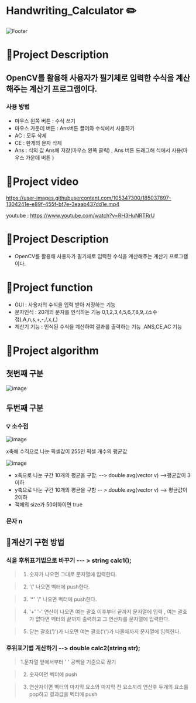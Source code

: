 # Handwriting_Calculator :pencil2:
![Footer](https://capsule-render.vercel.app/api?type=waving&color=auto&height=200&section=footer)

# :pushpin:Project Description
OpenCV를 활용해 사용자가 필기체로 입력한 수식을 계산해주는 계산기 프로그램이다.
--------------------------------------------------
### 사용 방법
- 마우스 왼쪽 버튼 : 수식 쓰기
- 마우스 가운데 버튼 : Ans버튼 끌어와 수식에서 사용하기
- AC : 모두 삭제 
- CE : 한개의 문자 삭제
- Ans : 식의 값 Ans에 저장(마우스 왼쪽 클릭) , Ans 버튼 드래그해 식에서 사용(마우스 가운데 버튼 ) 

# :pushpin:Project video



https://user-images.githubusercontent.com/105347300/185037897-1304241e-e89f-455f-bf7e-3eaab437dd1e.mp4



youtube :  https://www.youtube.com/watch?v=RH3HuNRTRrU

# :pushpin:Project Description
- OpenCV를 활용해 사용자가 필기체로 입력한 수식을 계산해주는 계산기 프로그램이다.

# :pushpin:Project function
- GUI : 사용자의 수식을 입력 받아 저장하는 기능
- 문자인식 : 20개의 문자를 인식하는 기능
  0,1,2,3,4,5,6,7,8,9,.(소수점),A,n,s,+,-,/,x,(,)
- 계산기 기능 : 인식된 수식을 계산하여 결과를 출력하는 기능 ,ANS,CE,AC 기능

# :pushpin:Project algorithm
## 첫번째 구분 
![image](https://user-images.githubusercontent.com/105347300/185038520-ed0d36f8-6631-4ec4-b6e5-09933acd10f1.png)

## 두번째 구분
### :bulb: 소수점

![image](https://user-images.githubusercontent.com/105347300/185043097-6ed8e4e3-fdd6-421f-9afc-67835cf20ad1.png)

 x축에 수직으로 나눈 픽셀값이 255인 픽셀 개수의 평균값
 
![image](https://user-images.githubusercontent.com/105347300/185043155-4b340789-907f-4a08-bfeb-fc672eedede3.png)

- x축으로 나눈 구간 10개의 평균을 구함. --> double avg(vector<double> v)   -->평균값이 3이하
- y축으로 나눈 구간 10개의 평균을 구함 -- > double avg(vector<double> v) --> 평균값이 2이하
- 객체의 size가 50이하이면 true  

### 문자 n

  
:paperclip:계산기 구현 방법 
-----------------

### 식을 후위표기법으로 바꾸기 --- > string calc1();


  >1. 숫자가 나오면 그대로 문자열에 입력한다.

  >2. '(' 나오면 벡터에 push한다.

  >3. '*' '/' 나오면 벡터에 push한다.

  >4. '+' '-' 연산이 나오면 여는 괄호 이후부터 끝까지 문자열에 입력 , 여는 괄호가 없다면 벡터의 끝까지 출력하고 그 연산자를 문자열에 입력한다.

  >5. 닫는 괄호(')')가 나오면 여는 괄호('(')가 나올때까지 문자열에 입력한다.



### 후위표기법 계산하기 --> double calc2(string str);


  >1.문자열 앞에서부터 ' ' 공백을 기준으로 끊기

  >2. 숫자이면 벡터에 push

  >3. 연산자이면 벡터의 마지막 요소와 마지막 전 요소끼리 연산후 두개의 요소를 pop하고 결과값을 벡터에 push


